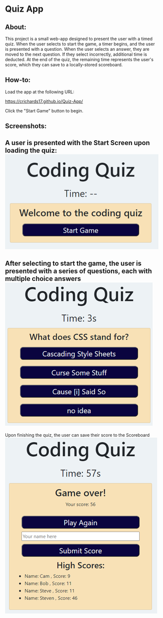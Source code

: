 # Quiz App

## About:

This project is a small web-app designed to present the user with a timed quiz. When the user selects to start the game, a timer begins, and the user is presented with a question. When the user selects an answer, they are moved to the next question. If they select incorrectly, additional time is deducted. At the end of the quiz, the remaining time represents the user's score, which they can save to a locally-stored scoreboard.

## How-to:

Load the app at the following URL:

https://crichards17.github.io/Quiz-App/

Click the "Start Game" button to begin.

## Screenshots:
A user is presented with the Start Screen upon loading the quiz:
![](Assets/images/Start-Screen.PNG)
----------
After selecting to start the game, the user is presented with a series of questions, each with multiple choice answers
![](Assets/images/Example-Question.PNG)
----------
Upon finishing the quiz, the user can save their score to the Scoreboard
![](Assets/images/Game-Over.PNG)
